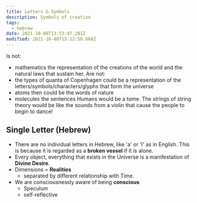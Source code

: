 ```yaml
---
title: Letters & Symbols
description: Symbols of creation
tags:
  - hebrew
date: 2021-10-08T13:53:47.281Z
modified: 2021-10-08T15:12:50.668Z
---
```


Is not:

- mathematics the representation of the creations of the world and the natural laws that sustain her.
  Are not:
- the types of quanta of Copenhagen could be a representation of the letters/symbols/characters/glyphs that form the universe
- atoms then could be the words of nature
- molecules the sentences
  Humans would be a tome.
  The strings of string theory would be like the sounds from a violin that cause the people to begin to dance!

## Single Letter (Hebrew)

- There are no individual letters in Hebrew, like 'a' or 'I' as in English. This is because it is regarded as a **broken vessel** if it is alone.
- Every object, everything that exists in the Universe is a manifestation of **Divine Desire**.
- Dimensions = **Realities**
  - separated by different relationship with Time.
- We are consciousnessly aware of being **conscious**
  - Speculum
  - self-reflective
